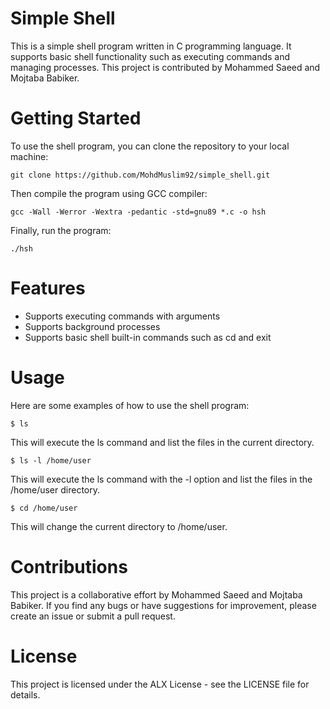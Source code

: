 # Simple Shell

This is a simple shell program written in C programming language. It supports basic shell functionality such as executing commands and managing processes. This project is contributed by Mohammed Saeed and Mojtaba Babiker.

# Getting Started
To use the shell program, you can clone the repository to your local machine:

```console
git clone https://github.com/MohdMuslim92/simple_shell.git   
```
Then compile the program using GCC compiler:
```console
gcc -Wall -Werror -Wextra -pedantic -std=gnu89 *.c -o hsh   
```
Finally, run the program:

```console
./hsh   
```

# Features
* Supports executing commands with arguments
* Supports background processes
* Supports basic shell built-in commands such as cd and exit   

# Usage
Here are some examples of how to use the shell program:

```console
$ ls   
```
This will execute the ls command and list the files in the current directory.

```console
$ ls -l /home/user   
```
This will execute the ls command with the -l option and list the files in the /home/user directory.

```console
$ cd /home/user   
```
This will change the current directory to /home/user.

# Contributions
This project is a collaborative effort by Mohammed Saeed and Mojtaba Babiker. If you find any bugs or have suggestions for improvement, please create an issue or submit a pull request.

# License
This project is licensed under the ALX License - see the LICENSE file for details.
